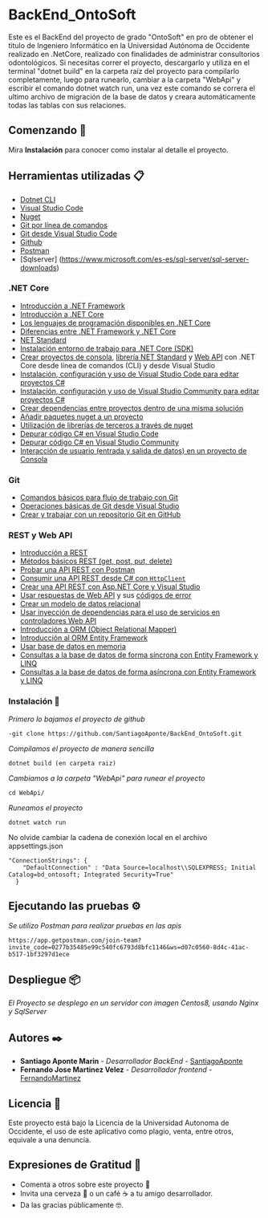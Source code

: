 # BackEnd_OntoSoft

Este es el BackEnd del proyecto de grado "OntoSoft" en pro de obtener el titulo de Ingeniero Informático en la Universidad Autónoma de Occidente realizado en .NetCore, realizado con finalidades de administrar consultorios odontológicos. Si necesitas correr el proyecto, descargarlo y utiliza en el terminal "dotnet build" en la carpeta raíz del proyecto para compilarlo completamente, luego para runearlo, cambiar a la carpeta "WebApi" y escribir el comando dotnet watch run, una vez este comando se correra el ultimo archivo de migración de la base de datos y creara automáticamente todas las tablas con sus relaciones.

## Comenzando 🚀

Mira **Instalación** para conocer como instalar al detalle el proyecto.

## Herramientas utilizadas 📋

- [Dotnet CLI](https://docs.microsoft.com/es-es/dotnet/core/tools/?tabs=netcore2x)
- [Visual Studio Code](https://code.visualstudio.com/)
- [Nuget](https://www.nuget.org/)
- [Git por línea de comandos](https://git-scm.com/download/win)
- [Git desde Visual Studio Code](https://code.visualstudio.com/docs/editor/versioncontrol)
- [Github](https://github.com/)
- [Postman](https://www.getpostman.com/)
- [Sqlserver] (https://www.microsoft.com/es-es/sql-server/sql-server-downloads)

### .NET Core

- [Introducción a .NET Framework](https://msdn.microsoft.com/es-es/library/hh425099%28v=vs.110%29.aspx?f=255&MSPPError=-2147217396)
- [Introducción a .NET Core](https://docs.microsoft.com/es-es/dotnet/core/index)
- [Los lenguajes de programación disponibles en .NET Core](https://www.microsoft.com/net/learn/languages)
- [Diferencias entre .NET Framework y .NET Core](https://docs.microsoft.com/es-es/dotnet/standard/choosing-core-framework-server)
- [NET Standard](https://blogs.msdn.microsoft.com/dotnet/2016/09/26/introducing-net-standard/)
- [Instalación entorno de trabajo para .NET Core (SDK)](https://www.microsoft.com/net/learn/get-started/windows)
- [Crear proyectos de consola](https://docs.microsoft.com/es-es/dotnet/core/tutorials/using-with-xplat-cli), [librería NET Standard](https://docs.microsoft.com/es-es/dotnet/core/tutorials/library-with-visual-studio) y [Web API](https://docs.microsoft.com/es-es/aspnet/core/tutorials/first-web-api) con .NET Core desde línea de comandos (CLI) y desde Visual Studio
- [Instalación, configuración y uso de Visual Studio Code para editar proyectos C#](https://docs.microsoft.com/es-es/dotnet/core/tutorials/with-visual-studio-code)
- [Instalación, configuración y uso de Visual Studio Community para editar proyectos C#](https://docs.microsoft.com/es-es/dotnet/core/tutorials/with-visual-studio)
- [Crear dependencias entre proyectos dentro de una misma solución](https://msdn.microsoft.com/es-es/library/f3st0d45.aspx)
- [Añadir paquetes nuget a un proyecto](https://docs.microsoft.com/es-es/nuget/quickstart/use-a-package)
- [Utilización de librerías de terceros a través de nuget](https://docs.microsoft.com/es-es/nuget/quickstart/use-a-package)
- [Depurar código C# en Visual Studio Code](https://docs.microsoft.com/es-es/dotnet/core/tutorials/with-visual-studio-code)
- [Depurar código C# en Visual Studio Community](https://docs.microsoft.com/es-es/dotnet/core/tutorials/debugging-with-visual-studio?tabs=csharp)
- [Interacción de usuario (entrada y salida de datos) en un proyecto de Consola](https://docs.microsoft.com/es-es/dotnet/csharp/tutorials/console-teleprompter)

### Git

- [Comandos básicos para flujo de trabajo con Git](http://rogerdudler.github.io/git-guide/index.es.html)
- [Operaciones básicas de Git desde Visual Studio](https://blogs.msdn.microsoft.com/esmsdn/2016/03/04/utilizando-git-en-visual-studio/)
- [Crear y trabajar con un repositorio Git en GitHub](https://desarrolloweb.com/articulos/crear-repositorio-git-codigo.html)

### REST y Web API

- [Introducción a REST](https://dosideas.com/noticias/java/314-introduccion-a-los-servicios-web-restful)
- [Métodos básicos REST (get, post, put, delete)](http://asiermarques.com/2013/conceptos-sobre-apis-rest/)
- [Probar una API REST con Postman](https://www.getpostman.com/docs/)
- [Consumir una API REST desde C# con `HttpClient`](https://docs.microsoft.com/es-es/aspnet/web-api/overview/advanced/calling-a-web-api-from-a-net-client)
- [Crear una API REST con Asp.NET Core y Visual Studio](https://docs.microsoft.com/es-es/aspnet/core/tutorials/first-web-api)
- [Usar respuestas de Web API](http://hamidmosalla.com/2017/03/29/asp-net-core-action-results-explained/) y sus [códigos de error](https://apigee.com/about/blog/technology/restful-api-design-what-about-errors)
- [Crear un modelo de datos relacional](http://www.learnentityframeworkcore.com/relationships)
- [Usar inyección de dependencias para el uso de servicios en controladores Web API](https://docs.microsoft.com/es-es/aspnet/core/fundamentals/dependency-injection)
- [Introducción a ORM (Object Relational Mapper)](https://es.wikipedia.org/wiki/Mapeo_objeto-relacional)
- [Introducción al ORM Entity Framework](https://docs.microsoft.com/en-us/ef/core/)
- [Usar base de datos en memoria](https://stormpath.com/blog/tutorial-entity-framework-core-in-memory-database-asp-net-core)
- [Consultas a la base de datos de forma síncrona con Entity Framework y LINQ](https://docs.microsoft.com/en-us/ef/core/querying/basic)
- [Consultas a la base de datos de forma asíncrona con Entity Framework y LINQ](https://docs.microsoft.com/en-us/ef/core/querying/async)



### Instalación 🔧

_Primero lo bajamos el proyecto de github_
```
-git clone https://github.com/SantiagoAponte/BackEnd_OntoSoft.git
```

_Compilamos el proyecto de manera sencilla_

```
dotnet build (en carpeta raiz)
```

_Cambiamos a la carpeta "WebApi" para runear el proyecto_
```
cd WebApi/
```

_Runeamos el proyecto_
```
dotnet watch run
```

No olvide cambiar la cadena de conexión local en el archivo appsettings.json
```
"ConnectionStrings": {
    "DefaultConnection" : "Data Source=localhost\\SQLEXPRESS; Initial Catalog=bd_ontosoft; Integrated Security=True"
  }
```

## Ejecutando las pruebas ⚙️

_Se utilizo Postman para realizar pruebas en las apis_

```
https://app.getpostman.com/join-team?invite_code=0277b35485e99c540fc6793d8bfc1146&ws=d07c0560-8d4c-41ac-b517-1bf3297d1ece
```

## Despliegue 📦

_El Proyecto se desplego en un servidor con imagen Centos8, usando Nginx y SqlServer_


## Autores ✒️

* **Santiago Aponte Marin** - *Desarrollador BackEnd* - [SantiagoAponte](https://github.com/SantiagoAponte)
* **Fernando Jose Martinez Velez** - *Desarrollador frontend* - [FernandoMartinez](https://github.com/fernando1120)

## Licencia 📄

Este proyecto está bajo la Licencia de la Universidad Autonoma de Occidente, el uso de este aplicativo como plagio, venta, entre otros, equivale a una denuncia.

## Expresiones de Gratitud 🎁

* Comenta a otros sobre este proyecto 📢
* Invita una cerveza 🍺 o un café ☕ a tu amigo desarrollador. 
* Da las gracias públicamente 🤓.

